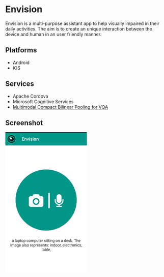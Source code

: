 # Envision
Envision is a multi-purpose assistant app to help visually impaired in their daily activities. The aim is to create an unique interaction between the device and human in an user friendly manner.

## Platforms 
- Android
- iOS

## Services
- Apache Cordova
- Microsoft Cognitive Services
- [Multimodal Compact Bilinear Pooling for VQA](https://github.com/akirafukui/vqa-mcb)

## Screenshot
![alt text](Screenshot1.png "App Screenshot")